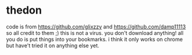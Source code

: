 # thedon

code is from https://github.com/glixzzy and https://github.com/damp11113 so all credit to them ;)
this is not a virus. you don't download anything! all you do is put things into your bookmarks. i think it only works on chrome but have't tried it on anything else yet.
